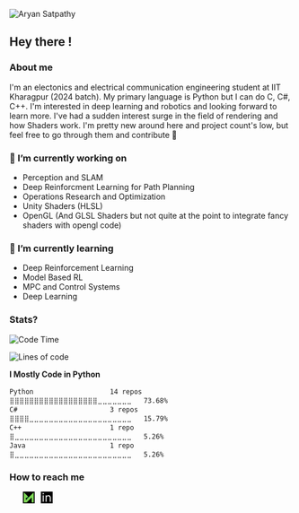 <p allign = center>
  <img src = https://user-images.githubusercontent.com/86613790/145228433-6927e56b-be21-4b6a-9f0f-d51dc60b747e.jpg alt = "Aryan Satpathy">
</p>

## Hey there !

<!--
About Me : 
I'm currently ~~a Btech student at IIT KGP(Grad Yr 2024)~~ Nay just doing an online course for 1 lac sem fee.
I mostly use python, but do have the basics of C/C++
I'm pretty new around here, and the project count's low.
But you can go through them and contribute if you feel like :)
-->

### About me 

  I'm an electonics and electrical communication engineering student at IIT Kharagpur (2024 batch).
  My primary language is Python but I can do C, C#, C++.
  I'm interested in deep learning and robotics and looking forward to learn more.
  I've had a sudden interest surge in the field of rendering and how Shaders work.
  I'm pretty new around here and project count's low, but feel free to go through them and contribute 🙂 

<!--
**Aryan-Satpathy/Aryan-Satpathy** is a ✨ _special_ ✨ repository because its `README.md` (this file) appears on your GitHub profile.

Here are some ideas to get you started:

- 🔭 I’m currently working on ...
- 🌱 I’m currently learning ...
- 👯 I’m looking to collaborate on ...
- 🤔 I’m looking for help with ...
- 💬 Ask me about ...
- 📫 How to reach me: ...
- 😄 Pronouns: ...
- ⚡ Fun fact: ...
-->

### 🔭 I’m currently working on 
  
  - Perception and SLAM
  - Deep Reinforcment Learning for Path Planning
  - Operations Research and Optimization
  - Unity Shaders (HLSL)
  - OpenGL (And GLSL Shaders but not quite at the point to integrate fancy shaders with opengl code)

### 🌱 I’m currently learning 

  - Deep Reinforcement Learning
  - Model Based RL
  - MPC and Control Systems
  - Deep Learning
  
### Stats?

<!--START_SECTION:waka-->
![Code Time](http://img.shields.io/badge/Code%20Time-191%20hrs%2058%20mins-blue)

![Lines of code](https://img.shields.io/badge/From%20Hello%20World%20I%27ve%20Written-185%20Thousand%20lines%20of%20code-blue)

**I Mostly Code in Python** 

```text
Python                   14 repos            ⣿⣿⣿⣿⣿⣿⣿⣿⣿⣿⣿⣿⣿⣿⣿⣿⣿⣿⣀⣀⣀⣀⣀⣀⣀   73.68% 
C#                       3 repos             ⣿⣿⣿⣿⣀⣀⣀⣀⣀⣀⣀⣀⣀⣀⣀⣀⣀⣀⣀⣀⣀⣀⣀⣀⣀   15.79% 
C++                      1 repo              ⣿⣀⣀⣀⣀⣀⣀⣀⣀⣀⣀⣀⣀⣀⣀⣀⣀⣀⣀⣀⣀⣀⣀⣀⣀   5.26% 
Java                     1 repo              ⣿⣀⣀⣀⣀⣀⣀⣀⣀⣀⣀⣀⣀⣀⣀⣀⣀⣀⣀⣀⣀⣀⣀⣀⣀   5.26%

```



<!--END_SECTION:waka-->
<!-- [![Aryan’s github stats](https://github-readme-stats.vercel.app/api?username=Aryan-Satpathy&show_icons=true&theme=midnight-purple)](https://github.com/Aryan-Satpathy)

[![Top Langs](https://github-readme-stats.vercel.app/api/top-langs/?username=Aryan-Satpathy&layout=compact&show_icons=true&theme=midnight-purple)](https://github.com/Aryan-Satpathy)
 -->
### How to reach me
  &nbsp; &nbsp; &nbsp; 
  <a href="mailto: aryansatpathy@kgpian.iitkgp.ac.in"><img align="justify" src="https://raw.githubusercontent.com/Aryan-Satpathy/Aryan-Satpathy/main/Images/Untitled%20design.png" alt="Aryan Satpathy | Mail" width="21px"/></a>
  &nbsp; <a href="https://www.linkedin.com/in/aryan-satpathy-35b901221/"><img align="justify" src="https://raw.githubusercontent.com/Aryan-Satpathy/Aryan-Satpathy/main/Images/in.png" alt="Aryan Satpathy | LinkedIn" width="21px"/></a>

<!--

<a href="https://www.linkedin.com/in/aryan-satpathy-35b901221/"><img align="left" src="https://raw.githubusercontent.com/yushi1007/yushi1007/main/images/mail.svg" alt="Aryan Satpathy | LinkedIn" width="21px"/></a>
-->
